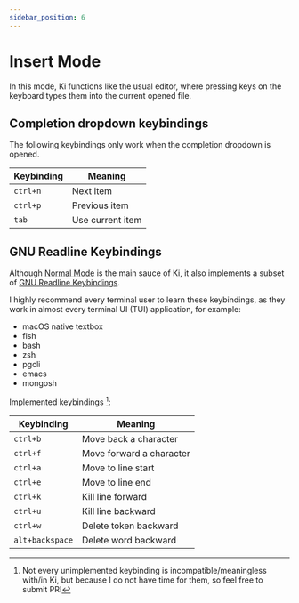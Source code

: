 ```yaml
---
sidebar_position: 6
---
```


# Insert Mode

In this mode, Ki functions like the usual editor, where pressing keys on
the keyboard types them into the current opened file.

## Completion dropdown keybindings

The following keybindings only work when the completion dropdown is opened.

| Keybinding       | Meaning          |
| ---------------- | ---------------- |
| `ctrl+n`         | Next item        |
| `ctrl+p`         | Previous item    |
| `tab`            | Use current item |


## GNU Readline Keybindings

Although [Normal Mode](../normal-mode/index.md) is the main sauce of Ki, it also
implements a subset of [GNU Readline Keybindings](https://www.gnu.org/software/bash/manual/html_node/Bindable-Readline-Commands.html).

I highly recommend every terminal user to learn these keybindings, as they work
in almost every terminal UI (TUI) application, for example:

- macOS native textbox
- fish
- bash
- zsh
- pgcli
- emacs
- mongosh

Implemented keybindings [^1]:

| Keybinding      | Meaning                  |
| --------------- | ------------------------ |
| `ctrl+b`        | Move back a character    |
| `ctrl+f`        | Move forward a character |
| `ctrl+a`        | Move to line start       |
| `ctrl+e`        | Move to line end         |
| `ctrl+k`        | Kill line forward        |
| `ctrl+u`        | Kill line backward       |
| `ctrl+w`        | Delete token backward    |
| `alt+backspace` | Delete word backward     |

[^1]: Not every unimplemented keybinding is incompatible/meaningless with/in Ki, but because I do not have time for them, so feel free to submit PR!
